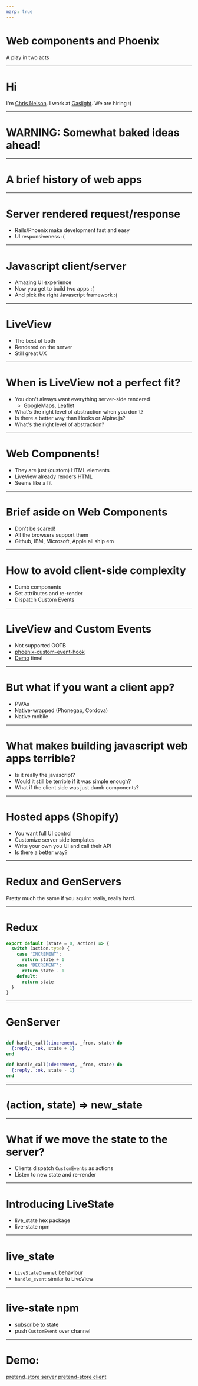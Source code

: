 ```yaml
---
marp: true
---
```

# Web components and Phoenix

A play in two acts

---
# Hi
I'm [Chris Nelson](http://twitter.com/superchris). I work at [Gaslight](https://teamgaslight.com/). We are hiring :)

---
# WARNING: Somewhat baked ideas ahead!
---
# A brief history of web apps

---
# Server rendered request/response
* Rails/Phoenix make development fast and easy
* UI responsiveness :(
---

# Javascript client/server
* Amazing UI experience
* Now you get to build two apps :(
* And pick the right Javascript framework :(

---
# LiveView
* The best of both
* Rendered on the server
* Still great UX
---
# When is LiveView not a perfect fit?
* You don't always want everything server-side rendered
  * GoogleMaps, Leaflet
* What's the right level of abstraction when you don't?
* Is there a better way than Hooks or Alpine.js?
* What's the right level of abstraction?
---
# Web Components!
* They are just (custom) HTML elements
* LiveView already renders HTML
* Seems like a fit
---
# Brief aside on Web Components
* Don't be scared!
* All the browsers support them
* Github, IBM, Microsoft, Apple all ship em
---
# How to avoid client-side complexity
* Dumb components
* Set attributes and re-render
* Dispatch Custom Events
---
# LiveView and Custom Events
* Not supported OOTB
* [phoenix-custom-event-hook](https://github.com/gaslight/phoenix-custom-event-hook)
* [Demo](https://github.com/gaslight/phoenix-custom-events-demo) time!
---
# But what if you want a client app?
* PWAs
* Native-wrapped (Phonegap, Cordova)
* Native mobile
---
# What makes building javascript web apps terrible?
* Is it really the javascript?
* Would it still be terrible if it was simple enough?
* What if the client side was just dumb components?
---
# Hosted apps (Shopify)
* You want full UI control
* Customize server side templates
* Write your own you UI and call their API
* Is there a better way?
---
# Redux and GenServers
Pretty much the same if you squint really, really hard.

---
# Redux
```javascript
export default (state = 0, action) => {
  switch (action.type) {
    case 'INCREMENT':
      return state + 1
    case 'DECREMENT':
      return state - 1
    default:
      return state
  }
}
```
---
# GenServer
```elixir

def handle_call(:increment, _from, state) do
  {:reply, :ok, state + 1}
end

def handle_call(:decrement, _from, state) do
  {:reply, :ok, state - 1}
end

```
---
# (action, state) => new_state
---
# What if we move the state to the server?
* Clients dispatch `CustomEvents` as actions
* Listen to new state and re-render
---
# Introducing LiveState
* live_state hex package
* live-state npm
---
# live_state
* `LiveStateChannel` behaviour
* `handle_event` similar to LiveView
---
# live-state npm
* subscribe to state
* push `CustomEvent` over channel
---
# Demo: 
[pretend_store server](https://github.com/superchris/pretend_store_server)
[pretend-store client](https://github.com/superchris/pretend-store)

